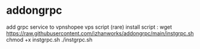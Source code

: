 # addongrpc
add grpc service to vpnshopee vps script (rare)
install script : 
wget https://raw.githubusercontent.com/izhanworks/addongrpc/main/instgrpc.sh
chmod +x instgrpc.sh
./instgrpc.sh
